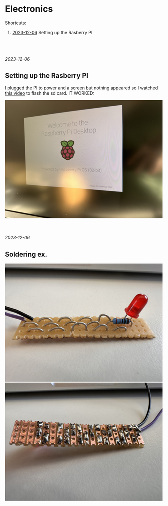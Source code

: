 # Electronics

Shortcuts:

1. [2023-12-06](#2023-12-06) Setting up the Rasberry PI

<br/><br/>

###### 2023-12-06
## Setting up the Rasberry PI

I plugged the PI to power and a screen but nothing appeared so I watched [this video](https://www.youtube.com/watch?v=2RHuDKq7ONQ) to flash the sd card. IT WORKED:

![pi](photos/IMG_1219.JPG)

<br/>

###### 2023-12-06
## Soldering ex.

![solder](photos/IMG_1321.JPG)
![solder2](photos/IMG_1323.JPG)

